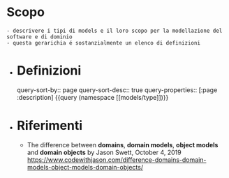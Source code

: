# Scopo
	- descrivere i tipi di models e il loro scopo per la modellazione del software e di dominio
	- questa gerarichia é sostanzialmente un elenco di definizioni
- # Definizioni
  query-sort-by:: page
  query-sort-desc:: true
  query-properties:: [:page :description]
  {{query (namespace [[models/type]])}}
- # Riferimenti
	- The difference between **domains**, **domain models**, **object models** and **domain objects** by Jason Swett, October 4, 2019 https://www.codewithjason.com/difference-domains-domain-models-object-models-domain-objects/
